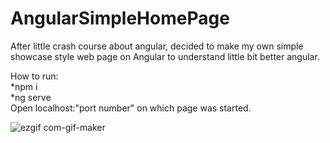 # AngularSimpleHomePage

After little crash course about angular, decided to make my own simple showcase style web page on Angular to understand little bit better angular. <br/>

How to run:<br/>
*npm i <br/>
*ng serve  <br/>
Open localhost:"port number" on which page was started.


![ezgif com-gif-maker](https://user-images.githubusercontent.com/41679124/155593570-b985f76d-b9fa-4ef9-9f5d-0060dbce4ef2.gif)






